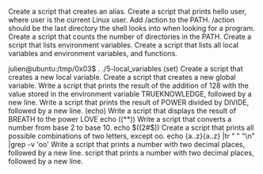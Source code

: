 Create a script that creates an alias.
Create a script that prints hello user, where user is the current Linux user.
Add /action to the PATH. /action should be the last directory the shell looks into when looking for a program.
Create a script that counts the number of directories in the PATH.
Create a script that lists environment variables.
Create a script that lists all local variables and environment variables, and functions.

julien@ubuntu:/tmp/0x03$ . ./5-local_variables   (set)
Create a script that creates a new local variable.
Create a script that creates a new global variable.
Write a script that prints the result of the addition of 128 with the value stored in the environment variable TRUEKNOWLEDGE, followed by a new line.
Write a script that prints the result of POWER divided by DIVIDE, followed by a new line.  (echo)
Write a script that displays the result of BREATH to the power LOVE   echo ((**))
Write a  script that converts a number from base 2 to base 10.    echo $((2#$))
Create a script that prints all possible combinations of two letters, except oo.   echo {a..z}{a..z} |tr " " "\n" |grep -v 'oo'
Write a script that prints a number with two decimal places, followed by a new line.
 script that prints a number with two decimal places, followed by a new line.
